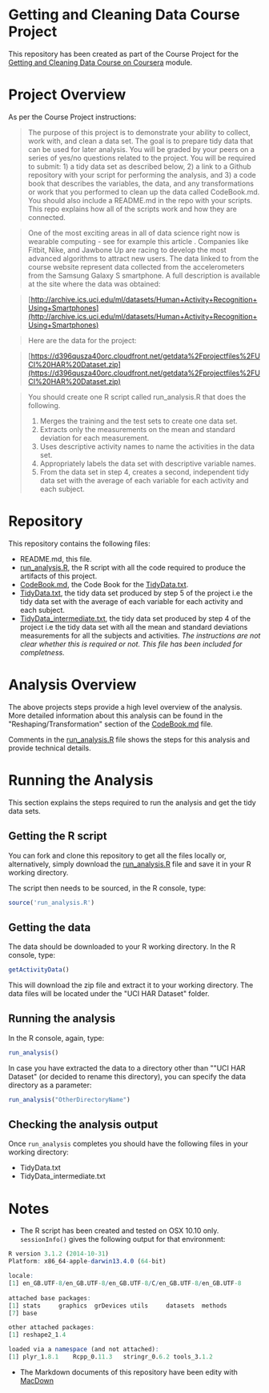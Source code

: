 # Getting and Cleaning Data Course Project
This repository has been created as part of the Course Project for the [Getting and Cleaning Data Course on Coursera](https://class.coursera.org/getdata-009) module.

# Project Overview
As per the Course Project instructions:
> The purpose of this project is to demonstrate your ability to collect, work with, and clean a data set. The goal is to prepare tidy data that can be used for later analysis. You will be graded by your peers on a series of yes/no questions related to the project. You will be required to submit: 1) a tidy data set as described below, 2) a link to a Github repository with your script for performing the analysis, and 3) a code book that describes the variables, the data, and any transformations or work that you performed to clean up the data called CodeBook.md. You should also include a README.md in the repo with your scripts. This repo explains how all of the scripts work and how they are connected.  

> One of the most exciting areas in all of data science right now is wearable computing - see for example this article . Companies like Fitbit, Nike, and Jawbone Up are racing to develop the most advanced algorithms to attract new users. The data linked to from the course website represent data collected from the accelerometers from the Samsung Galaxy S smartphone. A full description is available at the site where the data was obtained: 

> [http://archive.ics.uci.edu/ml/datasets/Human+Activity+Recognition+Using+Smartphones](http://archive.ics.uci.edu/ml/datasets/Human+Activity+Recognition+Using+Smartphones)

> Here are the data for the project: 

> [https://d396qusza40orc.cloudfront.net/getdata%2Fprojectfiles%2FUCI%20HAR%20Dataset.zip](https://d396qusza40orc.cloudfront.net/getdata%2Fprojectfiles%2FUCI%20HAR%20Dataset.zip) 

>  You should create one R script called run_analysis.R that does the following.  
> 1. Merges the training and the test sets to create one data set.  
> 2. Extracts only the measurements on the mean and standard deviation for each measurement.  
> 3. Uses descriptive activity names to name the activities in the data set.  
> 4. Appropriately labels the data set with descriptive variable names.  
> 5. From the data set in step 4, creates a second, independent tidy data set with the average of each variable for each activity and each subject.  
 

# Repository
This repository contains the following files:
* README.md, this file.
* [run_analysis.R](run_analysis.R), the R script with all the code required to produce the artifacts of this project.
* [CodeBook.md](CodeBook.md), the Code Book for the [TidyData.txt](TidyData.txt).
* [TidyData.txt](TidyData.txt), the tidy data set produced by step 5 of the project i.e the tidy data set with the average of each variable for each activity and each subject.
* [TidyData_intermediate.txt](TidyData_intermediate.txt), the tidy data set produced by step 4 of the project i.e the tidy data set with all the mean and standard deviations measurements for all the subjects and activities. *The instructions are not clear whether this is required or not. This file has been included for completness.*

# Analysis Overview
The above projects steps provide a high level overview of the analysis.  
More detailed information about this analysis can be found in the "Reshaping/Transformation" section of the [CodeBook.md](CodeBook.md) file.

Comments in the [run_analysis.R](run_analysis.R) file shows the steps for this analysis and provide technical details.

# Running the Analysis
This section explains the steps required to run the analysis and get the tidy data sets.

## Getting the R script
You can fork and clone this repository to get all the files locally or, alternatively, simply download the [run_analysis.R](run_analysis.R) file and save it in your R working directory.

The script then needs to be sourced, in the R console, type:  
```r
source('run_analysis.R')
```

## Getting the data
The data should be downloaded to your R working directory. In the R console, type:
```r
getActivityData()
```
This will download the zip file and extract it to your working directory. The data files will be located under the "UCI HAR Dataset" folder.

## Running the analysis
In the R console, again, type:
```r
run_analysis()
```

In case you have extracted the data to a directory other than ""UCI HAR Dataset" (or decided to rename this directory), you can specify the data directory as a parameter:
```r
run_analysis("OtherDirectoryName")
```

## Checking the analysis output
Once `run_analysis` completes you should have the following files in your working directory:
* TidyData.txt
* TidyData_intermediate.txt

# Notes
- The R script has been created and tested on OSX 10.10 only.  
`sessionInfo()` gives the following output for that environment:   

```r
R version 3.1.2 (2014-10-31)
Platform: x86_64-apple-darwin13.4.0 (64-bit)

locale:  
[1] en_GB.UTF-8/en_GB.UTF-8/en_GB.UTF-8/C/en_GB.UTF-8/en_GB.UTF-8 
 
attached base packages:  
[1] stats     graphics  grDevices utils     datasets  methods  
[7] base       

other attached packages:  
[1] reshape2_1.4  

loaded via a namespace (and not attached):  
[1] plyr_1.8.1    Rcpp_0.11.3   stringr_0.6.2 tools_3.1.2
```
- The Markdown documents of this repository have been edity with [MacDown](http://macdown.uranusjr.com)


